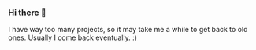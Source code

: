 ### Hi there 👋

I have way too many projects, so it may take me a while to get back to old ones. Usually I come back eventually. :)
